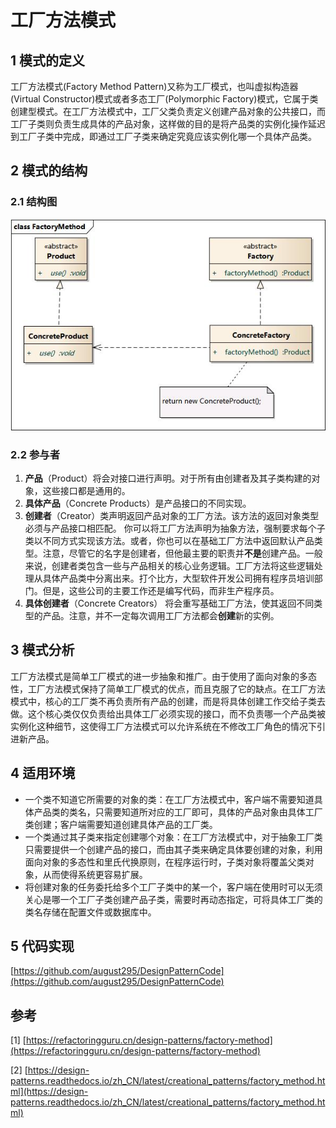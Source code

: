 # 工厂方法模式



## 1 模式的定义

工厂方法模式(Factory Method Pattern)又称为工厂模式，也叫虚拟构造器(Virtual Constructor)模式或者多态工厂(Polymorphic Factory)模式，它属于类创建型模式。在工厂方法模式中，工厂父类负责定义创建产品对象的公共接口，而工厂子类则负责生成具体的产品对象，这样做的目的是将产品类的实例化操作延迟到工厂子类中完成，即通过工厂子类来确定究竟应该实例化哪一个具体产品类。



## 2 模式的结构

### 2.1 结构图

![FactoryMethod.jpg](factory_method.assets/FactoryMethod.jpg)

### 2.2 参与者

1. **产品**（Product）将会对接口进行声明。对于所有由创建者及其子类构建的对象，这些接口都是通用的。
2. **具体产品**（Concrete Products）是产品接口的不同实现。
3. **创建者**（Creator）类声明返回产品对象的工厂方法。该方法的返回对象类型必须与产品接口相匹配。 你可以将工厂方法声明为抽象方法，强制要求每个子类以不同方式实现该方法。或者，你也可以在基础工厂方法中返回默认产品类型。注意，尽管它的名字是创建者，但他最主要的职责并**不是**创建产品。一般来说，创建者类包含一些与产品相关的核心业务逻辑。工厂方法将这些逻辑处理从具体产品类中分离出来。打个比方，大型软件开发公司拥有程序员培训部门。但是，这些公司的主要工作还是编写代码，而非生产程序员。
4. **具体创建者**（Concrete Creators） 将会重写基础工厂方法，使其返回不同类型的产品。注意，并不一定每次调用工厂方法都会**创建**新的实例。



## 3 模式分析

工厂方法模式是简单工厂模式的进一步抽象和推广。由于使用了面向对象的多态性，工厂方法模式保持了简单工厂模式的优点，而且克服了它的缺点。在工厂方法模式中，核心的工厂类不再负责所有产品的创建，而是将具体创建工作交给子类去做。这个核心类仅仅负责给出具体工厂必须实现的接口，而不负责哪一个产品类被实例化这种细节，这使得工厂方法模式可以允许系统在不修改工厂角色的情况下引进新产品。



## 4 适用环境

- 一个类不知道它所需要的对象的类：在工厂方法模式中，客户端不需要知道具体产品类的类名，只需要知道所对应的工厂即可，具体的产品对象由具体工厂类创建；客户端需要知道创建具体产品的工厂类。
- 一个类通过其子类来指定创建哪个对象：在工厂方法模式中，对于抽象工厂类只需要提供一个创建产品的接口，而由其子类来确定具体要创建的对象，利用面向对象的多态性和里氏代换原则，在程序运行时，子类对象将覆盖父类对象，从而使得系统更容易扩展。
- 将创建对象的任务委托给多个工厂子类中的某一个，客户端在使用时可以无须关心是哪一个工厂子类创建产品子类，需要时再动态指定，可将具体工厂类的类名存储在配置文件或数据库中。



## 5 代码实现

[https://github.com/august295/DesignPatternCode](https://github.com/august295/DesignPatternCode)



## 参考

[1] [https://refactoringguru.cn/design-patterns/factory-method](https://refactoringguru.cn/design-patterns/factory-method)

[2] [https://design-patterns.readthedocs.io/zh_CN/latest/creational_patterns/factory_method.html](https://design-patterns.readthedocs.io/zh_CN/latest/creational_patterns/factory_method.html)
